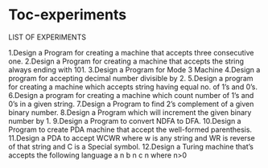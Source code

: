 # Toc-experiments
LIST OF EXPERIMENTS

1.Design a Program for creating a machine that accepts three consecutive one.
2.Design a Program for creating a machine that accepts the string always ending with 101.
3.Design a Program for Mode 3 Machine
4.Design a program for accepting decimal number divisible by 2.
5.Design a program for creating a machine which accepts string having equal no. of 1’s and 0’s.
6.Design a program for creating a machine which count number of 1’s and 0’s in a given string.
7.Design a Program to find 2’s complement of a given binary number.
8.Design a Program which will increment the given binary number by 1.
9.Design a Program to convert NDFA to DFA.
10.Design a Program to create PDA machine that accept the well-formed parenthesis.
11.Design a PDA to accept WCWR where w is any string and WR is reverse of that string and C is a Special symbol.
12.Design a Turing machine that’s accepts the following language a n b n c n where n>0
